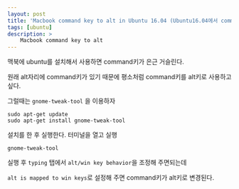 ```yaml
---
layout: post
title: 'Macbook command key to alt in Ubuntu 16.04 (Ubuntu16.04에서 command키 alt로 사용)'
tags: [ubuntu]
description: >
    Macbook command key to alt
---
```


맥북에 ubuntu를 설치해서 사용하면 command키가 은근 거슬린다. 

원래 alt자리에 command키가 있기 때문에 평소처럼 command키를 alt키로 사용하고 싶다.

그럴때는 `gnome-tweak-tool` 을 이용하자

```
sudo apt-get update
sudo apt-get install gnome-tweak-tool
```

설치를 한 후 실행한다. 터미널을 열고 실행

```
gnome-tweak-tool
```

실행 후 `typing` 탭에서 `alt/win key behavior`을 조정해 주면되는데

`alt is mapped to win keys`로 설정해 주면 command키가 alt키로 변경된다.




